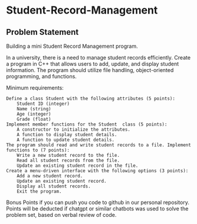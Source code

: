 # Student-Record-Management

## Problem Statement

Building a mini Student Record Management program.

In a university, there is a need to manage student records efficiently. Create a program in C++ that allows users to add, update, and display student information. The program should utilize file handling, object-oriented programming, and functions.

Minimum requirements:

    Define a class Student with the following attributes (5 points):
        Student ID (integer)
        Name (string)
        Age (integer)
        Grade (float)
    Implement member functions for the Student  class (5 points):
        A constructor to initialize the attributes.
        A function to display student details.
        A function to update student details.
    The program should read and write student records to a file. Implement functions to (7 points):
        Write a new student record to the file.
        Read all student records from the file.
        Update an existing student record in the file.
    Create a menu-driven interface with the following options (3 points):
        Add a new student record.
        Update an existing student record.
        Display all student records.
        Exit the program.


Bonus Points if you can push you code to github in our personal repository.
Points will be deducted if chatgpt or similar chatbots was used to solve the problem set, based on verbal review of code.
